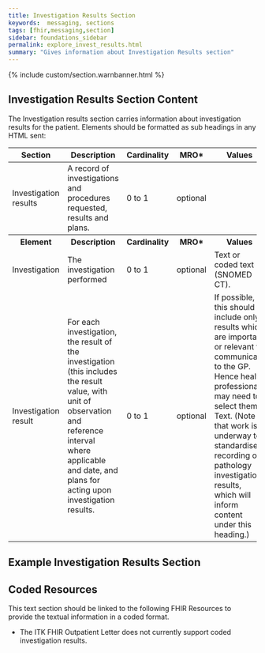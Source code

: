 ```yaml
---
title: Investigation Results Section
keywords:  messaging, sections
tags: [fhir,messaging,section]
sidebar: foundations_sidebar
permalink: explore_invest_results.html
summary: "Gives information about Investigation Results section"
---
```


{% include custom/section.warnbanner.html %}

## Investigation Results Section Content ##
The Investigation results section carries information about investigation results for the patient. Elements should be formatted as sub headings in any HTML sent:

 
<table style="width:100%;max-width: 100%;">
	<thead>
		<tr>
			<th width="18%">Section</th>
			<th width="30%">Description</th>
			<th width="11%">Cardinality</th>
			<th width="11%">MRO*</th>
			<th width="30%">Values</th>
		</tr>
	</thead>
 <tbody>
  <tr>
   <td>Investigation results</td>
   <td>A record of investigations and procedures requested, results and plans.</td>
   <td>0 to 1</td>
   <td>optional</td>
   <td>&nbsp;</td>
  </tr>
		<tr>
			<th>Element</th>
			<th>Description</th>
			<th>Cardinality</th>
			<th>MRO*</th>
			<th>Values</th>
		</tr>
  <tr>
   <td>Investigation</td>
   <td>The investigation performed</td>
   <td>0 to 1</td>
   <td>optional</td>
   <td>Text or coded text (SNOMED CT).</td>
  </tr>
  <tr>
   <td>Investigation result</td>
   <td>For each investigation, the result of the investigation (this includes the result value, with unit of observation and reference interval where applicable and date, and plans for acting upon investigation results.</td>
   <td>0 to 1</td>
   <td>optional</td>
   <td>If possible, this should include only results which are important or relevant to communicate to the GP. Hence health professional may need to select them. Text. (Note that work is underway to standardise recording of pathology investigation results, which will inform content under this heading.)</td>
  </tr>
 </tbody>
</table>

## Example Investigation Results Section ##


<script src="https://gist.github.com/IOPS-DEV/72e6cca3707440c2299d7655b60a7b23.js"></script>

## Coded Resources ##

This text section should be linked to the following FHIR Resources to provide the textual information in a coded format.

- The ITK FHIR Outpatient Letter does not currently support coded investigation results.








